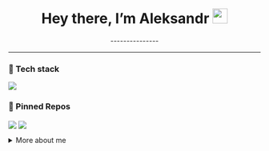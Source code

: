 <h1 align="center">Hey there, I’m Aleksandr <img src="https://raw.githubusercontent.com/<username>/<username>/main/wave.gif" width="30"></h1>

<p align="center">
  ---------------
</p>

---

### 🔧 Tech stack
<p align="left">
  <img src="https://skillicons.dev/icons?i=py,cpp,cs,java,haskell,latex,docker,gitlab" />
</p>

### 📌 Pinned Repos
<p align="left">
  <a href="https://github.com/<BearAx>/DirectoryWalker.cpp"><img align="center" src="https://github-readme-stats.vercel.app/api/pin/?username=<BearAx>&repo=DirectoryWalker.cpp&theme=default" /></a>
  <a href="https://github.com/<BearAx>/FSA_to_RegExp_Translator.hs"><img align="center" src="https://github-readme-stats.vercel.app/api/pin/?username=<BearAx>&repo=FSA_to_RegExp_Translator.hs&theme=default" /></a>
</p>

<details>
  <summary>More about me</summary>

  - 🗓 Experience:
  - 📫 How to reach me: <klorik900@gmail.com>
  - 📝 Latest blog: <blog URL>
</details>
